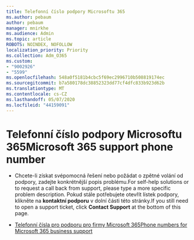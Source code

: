 ```yaml
---
title: Telefonní číslo podpory Microsoftu 365
ms.author: pebaum
author: pebaum
manager: mnirkhe
ms.audience: Admin
ms.topic: article
ROBOTS: NOINDEX, NOFOLLOW
localization_priority: Priority
ms.collection: Adm_O365
ms.custom:
- "9002926"
- "5599"
ms.openlocfilehash: 548a0f5181b4cbc5f69ec2996710b508819174ec
ms.sourcegitcommit: b7a580178dc38852323dd77cf4dfc833b923d62b
ms.translationtype: MT
ms.contentlocale: cs-CZ
ms.lasthandoff: 05/07/2020
ms.locfileid: "44159091"
---
```

# <a name="microsoft-365-support-phone-number"></a><span data-ttu-id="49e85-102">Telefonní číslo podpory Microsoftu 365</span><span class="sxs-lookup"><span data-stu-id="49e85-102">Microsoft 365 support phone number</span></span>

- <span data-ttu-id="49e85-103">Chcete-li získat svépomocná řešení nebo požádat o zpětné volání od podpory, zadejte konkrétnější popis problému.</span><span class="sxs-lookup"><span data-stu-id="49e85-103">For self-help solutions or to request a call back from support, please type a more specific problem description.</span></span>  <span data-ttu-id="49e85-104">Pokud stále potřebujete otevřít lístek podpory, klikněte na **kontaktní podporu** v dolní části této stránky.</span><span class="sxs-lookup"><span data-stu-id="49e85-104">If you still need to open a support ticket, click **Contact Support** at the bottom of this page.</span></span>

- [<span data-ttu-id="49e85-105">Telefonní čísla pro podporu pro firmy Microsoft 365</span><span class="sxs-lookup"><span data-stu-id="49e85-105">Phone numbers for Microsoft 365 business support</span></span>](https://docs.microsoft.com/microsoft-365/admin/contact-support-for-business-products?view=o365-worldwide&tabs=phone)
